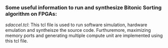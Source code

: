 

### Some useful information to run and synthesize Bitonic Sorting algorithm on FPGAs:

*sdaccel.tcl*: This tcl file is used to run software simulation, hardware emulation and syntheisze the source code. Furthuremore, maximizing memory ports and generating multiple compute unit are implemented using this tcl file.


 

